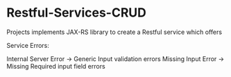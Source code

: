 # Restful-Services-CRUD
Projects implements JAX-RS library to create a Restful service which offers 


Service Errors:

Internal Server Error
-> Generic Input validation errors 
Missing Input Error
-> Missing Required input field errors

